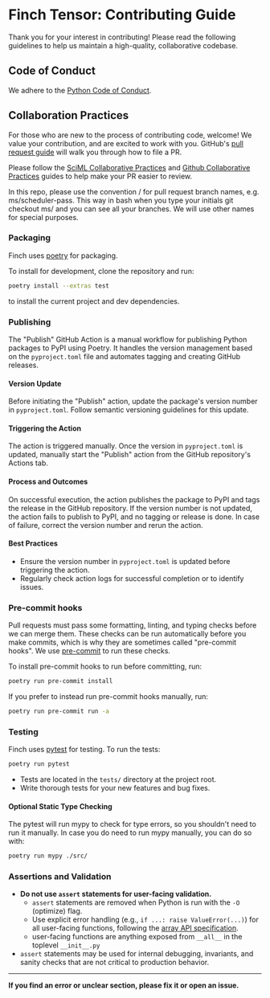 # Finch Tensor: Contributing Guide

Thank you for your interest in contributing! Please read the following guidelines to help us maintain a high-quality, collaborative codebase.

## Code of Conduct

We adhere to the [Python Code of Conduct](https://policies.python.org/python.org/code-of-conduct/).

## Collaboration Practices

For those who are new to the process of contributing code, welcome! We value your contribution, and are excited to work with you. GitHub's [pull request guide](https://docs.github.com/en/pull-requests/collaborating-with-pull-requests/proposing-changes-to-your-work-with-pull-requests/creating-a-pull-request) will walk you through how to file a PR.

Please follow the [SciML Collaborative Practices](https://docs.sciml.ai/ColPrac/stable/) and [Github Collaborative Practices](https://docs.github.com/en/pull-requests/collaborating-with-pull-requests/getting-started/helping-others-review-your-changes) guides to help make your PR easier to review.

In this repo, please use the convention <initials>/<branch-name> for pull request branch names, e.g. ms/scheduler-pass.
This way in bash when you type your initials git checkout ms/ and <tab> you can see all your branches. We will use other names for special purposes.

### Packaging

Finch uses [poetry](https://python-poetry.org/) for packaging.

To install for development, clone the repository and run:
```bash
poetry install --extras test
```
to install the current project and dev dependencies.

### Publishing

The "Publish" GitHub Action is a manual workflow for publishing Python packages to PyPI using Poetry. It handles the version management based on the `pyproject.toml` file and automates tagging and creating GitHub releases.

#### Version Update

Before initiating the "Publish" action, update the package's version number in `pyproject.toml`. Follow semantic versioning guidelines for this update.

#### Triggering the Action

The action is triggered manually. Once the version in `pyproject.toml` is updated, manually start the "Publish" action from the GitHub repository's Actions tab.

#### Process and Outcomes

On successful execution, the action publishes the package to PyPI and tags the release in the GitHub repository. If the version number is not updated, the action fails to publish to PyPI, and no tagging or release is done. In case of failure, correct the version number and rerun the action.

#### Best Practices

- Ensure the version number in `pyproject.toml` is updated before triggering the action.
- Regularly check action logs for successful completion or to identify issues.

### Pre-commit hooks

Pull requests must pass some formatting, linting, and typing checks before we can merge them. These checks can be run automatically before you make commits, which is why they are sometimes called "pre-commit hooks". We use [pre-commit](https://pre-commit.com/) to run these checks.

To install pre-commit hooks to run before committing, run:
```bash
poetry run pre-commit install
```
If you prefer to instead run pre-commit hooks manually, run:
```bash
poetry run pre-commit run -a
```

### Testing
Finch uses [pytest](https://docs.pytest.org/en/latest/) for testing. To run the
tests:

```bash
poetry run pytest
```

- Tests are located in the `tests/` directory at the project root.
- Write thorough tests for your new features and bug fixes.

#### Optional Static Type Checking

The pytest will run mypy to check for type errors, so you shouldn't need to run it manually.
In case you do need to run mypy manually, you can do so with:

```bash
poetry run mypy ./src/
```

### Assertions and Validation

- **Do not use `assert` statements for user-facing validation.**
    - `assert` statements are removed when Python is run with the `-O` (optimize) flag.
    - Use explicit error handling (e.g., `if ...: raise ValueError(...)`) for all user-facing functions, following the [array API specification](https://data-apis.org/array-api/latest/).
    - user-facing functions are anything exposed from `__all__` in the toplevel `__init__.py`
- `assert` statements may be used for internal debugging, invariants, and sanity checks that are not critical to production behavior.

---
**If you find an error or unclear section, please fix it or open an issue.**
